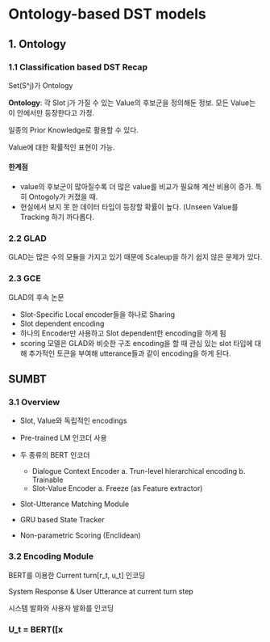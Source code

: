 # Ontology-based DST models
## 1. Ontology
### 1.1 Classification based DST Recap
Set(S^j)가 Ontology

**Ontology**: 각 Slot j가 가질 수 있는 Value의 후보군을 정의해둔 정보.
모든 Value는 이 안에서만 등장한다고 가정.

일종의 Prior Knowledge로 활용할 수 있다.

Value에 대한 확률적인 표현이 가능.

#### 한계점
- value의 후보군이 많아질수록 더 많은 value를 비교가 필요해 계산 비용이 증가. 특히 Ontogoly가 커졌을 때.
- 현실에서 보지 못 한 데이터 타입이 등장할 확률이 높다. (Unseen Value를 Tracking 하기 까다롭다.

### 2.2 GLAD
GLAD는 많은 수의 모듈을 가지고 있기 때문에 Scaleup을 하기 쉽지 않은 문제가 있다.

### 2.3 GCE
GLAD의 후속 논문
- Slot-Specific Local encoder들을 하나로 Sharing
- Slot dependent encoding
- 하나의 Encoder만 사용하고 Slot dependent한 encoding을 하게 됨
- scoring 모델은 GLAD와 비슷한 구조
encoding을 할 때 관심 있는 slot 타입에 대해 추가적인 토큰을 부여해 utterance들과 같이 encoding을 하게 된다.

## SUMBT
### 3.1 Overview
- Slot, Value와 독립적인 encodings
- Pre-trained LM 인코더 사용

- 두 종류의 BERT 인코더
    - Dialogue Context Encoder
        a. Trun-level hierarchical encoding
        b. Trainable
    - Slot-Value Encoder
        a. Freeze (as Feature extractor)

- Slot-Utterance Matching Module
- GRU based State Tracker
- Non-parametric Scoring (Enclidean)

### 3.2 Encoding Module
BERT를 이용한 Current turn[r_t, u_t] 인코딩

System Response & User Utterance at current turn step

시스템 발화와 사용자 발화를 인코딩
### U_t = BERT([x
